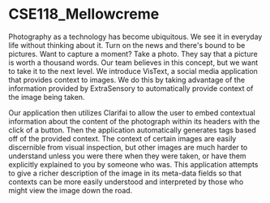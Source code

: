 # CSE118_Mellowcreme
Photography as a technology has become ubiquitous. We see it in everyday life without thinking about it. Turn on the news and there's bound to be pictures. Want to capture a moment? Take a photo. They say that a picture is worth a thousand words. Our team believes in this concept, but we want to take it to the next level. We introduce VisText, a social media application that provides context to images. We do this by taking advantage of the information provided by ExtraSensory to automatically provide context of the image being taken. 

Our application then utilizes Clarifai to allow the user to embed contextual information about the content of the photograph within its headers with the click of a button. Then the application automatically generates tags based off of the provided context. The context of certain images are easily discernible from visual inspection, but other images are much harder to understand unless you were there when they were taken, or have them explicitly explained to you by someone who was. This application attempts to give a richer description of the image in its meta-data fields so that contexts can be more easily understood and interpreted by those who might view the image down the road.
